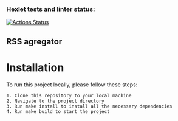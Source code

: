 ### Hexlet tests and linter status:
[![Actions Status](https://github.com/Dimon0476/fullstack-javascript-project-11/actions/workflows/hexlet-check.yml/badge.svg)](https://github.com/Dimon0476/fullstack-javascript-project-11/actions)

## RSS agregator

# Installation

To run this project locally, please follow these steps:

    1. Clone this repository to your local machine
    2. Navigate to the project directory
    3. Run make install to install all the necessary dependencies
    4. Run make build to start the project

